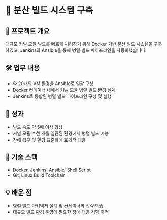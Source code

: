# 🔹 분산 빌드 시스템 구축

## 📌 프로젝트 개요
대규모 커널 모듈 빌드를 빠르게 처리하기 위해 Docker 기반 분산 빌드 시스템을 구축하였고, Jenkins와 Ansible을 통해 병렬 빌드 파이프라인을 자동화했습니다.

## 🛠️ 업무 내용
- 약 20대의 VM 환경을 Ansible로 일괄 구성
- Docker 컨테이너 내에서 커널 모듈 병렬 빌드 환경 설계
- Jenkins로 통합된 병렬 빌드 파이프라인 구성 및 실행

## 🌟 성과
- 빌드 속도 약 5배 이상 향상
- 커널 모듈 수천 개를 일관된 환경에서 병렬 빌드 가능
- 장애 복구 및 환경 표준화에 효과적 대응

## 🧪 기술 스택
- Docker, Jenkins, Ansible, Shell Script
- Git, Linux Build Toolchain

## 💡 배운 점
- 병렬 빌드 아키텍처 설계 및 컨테이너화 전략 학습
- 대규모 빌드 환경 운영에 필요한 장애 대응 경험 축적
